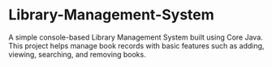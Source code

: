 # Library-Management-System
A simple console-based Library Management System built using Core Java. This project helps manage book records with basic features such as adding, viewing, searching, and removing books.
